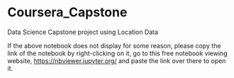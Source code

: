 # Coursera_Capstone
Data Science Capstone project using Location Data


If the above notebook does not display for some reason, please copy the link of the notebook by right-clicking on it, go to this free notebook viewing website, https://nbviewer.jupyter.org/ and paste the link over there to open it.
